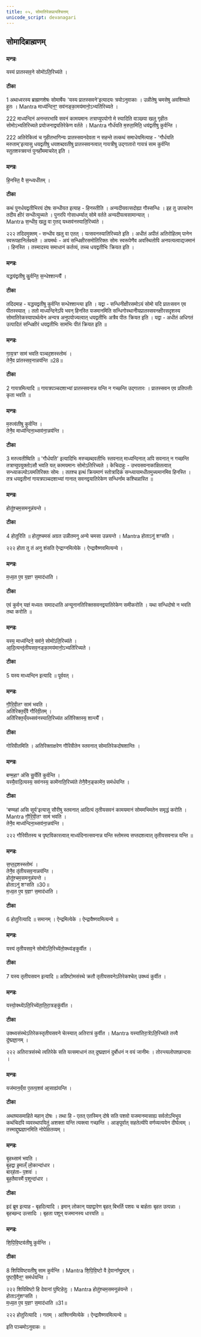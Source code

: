 ```yaml
---
title: ०५, सोमातिरेकप्रायश्चित्तम्‌
unicode_script: devanagari
---
```

## सोमादिब्राह्मणम्


### मन्त्रः
यस्य॑ प्रातस्सव॒ने सोमो॑ऽति॒रिच्य॑ते ।  
####  टीका

1 अथाध्वरस्य ब्राह्मणशेषः सोमार्षेयः 'यस्य प्रातस्सवने'इत्यादयः त्रयोऽनुवाकाः । उन्नीतेषु चमसेषु अवशिष्यते हुतः ।
Mantra
माध्य॑न्दिन॒ꣳ॒ सव॑नङ्का॒मय॑मानो॒ऽभ्यति॑रिच्यते ।  

222
माध्यन्दिनं अनन्तरभावि सवनं कामयमानः तत्राप्युपयोगो मे स्यादिति वाञ्छया खलु गृहीतः सोमोऽभ्यतिरिच्यते प्रयोजनाद्व्यतिरेकेण वर्तते ।
Mantra
गौर्ध॑यति म॒रुता॒मिति॒ धय॑द्वतीषु कुर्वन्ति ।  

222
अतिरेकित्वं च गृहीतभागिन्यः प्रातस्सवनदेवता न सहन्ते तत्कथं समाधेयमित्याह - 'गौर्धयति मरुताम्'इत्यासु धयद्वतीषु धयशब्दवतीषु प्रातस्सवनत्वात् गायत्रीषु उद्गातारो गायत्रं साम कुर्वन्ति स्तुतशस्त्रवन्तं पुनर्होममाचरेत् इति ।
### मन्त्रः
हि॒नस्ति॒ वै स॒न्ध्यधी॑तम् ।  
####  टीका
कथं पुनर्धयद्वतीभिरयं दोषः सन्धीयत इत्याह - हिनस्तीति । अन्यदीयवत्सदोह्या गौस्सन्धिः । इह तु उपचारेण तदीय क्षीरं सन्धीत्युच्यते । पुनरपि गोसाधर्म्यात् सोमे वर्तते अन्यदीयत्वसामान्यात् ।  
Mantra
स॒न्धीव॒ खलु॒ वा ए॒तद्  यथ्सव॑नस्याति॒रिच्य॑ते ।  

२२२
तदिदमुक्तम् - सन्धीव खलु वा एतत् ।
यत्सवनस्यातिरिच्यते इति । अधीतं अपीतं अतिरोहितम् पानेन स्वरूपहानिर्लक्ष्यते । अयमर्थः - अयं सन्धिक्षीरसमोतिरिक्तः सोमः स्वरूपेणैव अवस्थितोपि अनपत्यत्वाद्यजमानं । हिनस्ति । तस्मादस्य समाधानं कर्तव्यं, तच्च धयद्वतीभिः क्रियत इति ।
### मन्त्रः
यद्धय॑द्वतीषु कु॒र्वन्ति॒ स॒न्धेश्शान्त्यै᳚ ।  

####  टीका
 तदिदमाह - यद्धयद्वतीषु कुर्वन्ति सन्धेश्शान्त्या इति । यद्वा - सन्धिनीक्षीरसमोऽयं सोमो यदि प्रातःसवन एव पीतस्स्यात् । ततो माध्यन्दिनेऽपि भवन् हिनस्ति यजमानमिति सन्धिगोस्थानीयप्रातस्सवनक्षीरसदृशस्य सोमातिरेकस्यापार्थत्वेन अन्यत्र अनुपयोज्यत्वात् धयद्वतीभिः अत्रैव पीतः क्रियत इति । यद्वा - अधीतं अधिगतं उत्पादितं सन्धिक्षीरं धयद्वतीभिः सामभिः पीतं क्रियत इति ॥
### मन्त्रः
गा॒य॒त्रꣳ साम॑ भवति पञ्चद॒शस्स्तोमः॑ ।  
तेनै॒व प्रा॑तस्सव॒नान्नय॑न्ति ॥28॥  

####  टीका
2 गायत्रमित्यादि ॥ गायत्रपञ्चदशाभ्यां प्रातस्सवनान्न यन्ति न गच्छन्ति उद्गातारः । प्रातस्सवन एव प्रतिपत्तीः कृता भवति ॥
### मन्त्रः
म॒रुत्व॑तीषु कुर्वन्ति ।  
तेनै॒व माध्य॑न्दिना॒थ्सव॑ना॒न्नय॑न्ति ।  
####  टीका
3 मरुत्वतीष्विति ॥ 'गौर्धयति' इत्यादिभिः मरुच्छब्दवतीभिः स्तवनात् माध्यन्दिनात् अपि सवनात् न गच्छन्ति तत्राप्युपयुक्तोऽसौ भवति यत् कामयमानः सोमोऽतिरिच्यते । केचिदाहुः - उभयसवनाकांक्षितत्वात् सन्ध्याकल्पोऽयमतिरिक्तः सोमः । ततश्च इत्थं क्रियमाणं स्तोत्रादिकं सन्ध्यायामधीतमुच्यमानमिव हिनस्ति । तत्र धयद्वतीनां गायत्रपञ्चदशाभ्यां गानात् सवनद्वयातिरेकेण सन्धिर्नाम कश्चिन्नास्ति ॥
### मन्त्रः
होतु॑श्चम॒समनून्न॑यन्ते ।  
####  टीका
4 होतुरिति ॥ होतुश्चमसं अग्रत उन्नीतमनु अन्ये चमसा उन्नयन्ते ।
Mantra
होताऽनु॑ शꣳसति ।

२२२
होता तु तं अनु शंसति ऐन्द्राग्नमित्येके । ऐन्द्रावैष्णवमित्यन्ये ।
### मन्त्रः
म॒ध्य॒त ए॒व य॒ज्ञꣳ स॒माद॑धाति ।  

####  टीका
एवं कुर्वन् यज्ञं मध्यतः समादधाति अन्यूनानतिरिक्तसवनद्वयातिरेकेण समीकरोति । यथा सन्धिदोषो न भवति तथा करोति ॥
### मन्त्रः
यस्य॒ माध्य॑न्दिने॒ सव॑ने॒ सोमो॑ऽति॒रिच्य॑ते ।  
आ॒दि॒त्यन्तृ॑तीयसव॒नङ्का॒मय॑मानो॒ऽभ्यति॑रिच्यते ।
####  टीका
5 यस्य माध्यन्दिन इत्यादि ॥ पूर्ववत् ।
### मन्त्रः

गौ॒रि॒वी॒तꣳ साम॑ भवति ।  
अति॑रिक्त॒व्ँवै गौ॑रिवी॒तम् ।  
अति॑रिक्त॒य्ँयथ्सव॑नस्याति॒रिच्य॑त अति॑रिक्तस्य॒ शान्त्यै᳚ ।  

####  टीका

गोरिवीतमिति । अतिरिक्ताक्षरेण गौरिवीतेन स्तवनात् सोमातिरेकदोषशान्तिः ।
### मन्त्रः
बण्म॒हाꣳ अ॑सि सू॒र्येति॑ कुर्वन्ति ।  
यस्यै॒वादि॒त्यस्य॒ सव॑नस्य॒ कामे॑नाति॒रिच्य॑ते तेनै॒वैन॒ङ्कामे॑न॒ सम॑र्धयन्ति ।  

####  टीका
'बण्महां असि सूर्य'इत्यासु सौरीषु स्तवनात् आदित्यं तृतीयसवनं कामयमानं सोममभिमतेन समृद्धं करोति ।
Mantra
गौ॒रि॒वी॒तꣳ साम॑ भवति ।  
तेनै॒व माध्य॑न्दिना॒थ्सव॑ना॒न्नय॑न्ति ।

२२२
गौरिवीतस्य च पृष्टविकारत्वात् माध्यंदिनात्सवनान्न यन्ति स्तोमस्य सप्तदशत्वात् तृतीयसवनान्न यन्ति ॥
### मन्त्रः
स॒प्त॒द॒शस्स्तोमः॑ ।  
तेनै॒व तृ॑तीयसव॒नान्नय॑न्ति ।  
होतु॑श्चम॒समनून्न॑यन्ते ।  
होताऽनु॑ शꣳसति ॥30॥  
म॒ध्य॒त ए॒व य॒ज्ञꣳ स॒माद॑धाति ।  
####  टीका
6 होतुरित्यादि ॥ समानम् । ऐन्द्रमित्येके । ऐन्द्रावैष्णवमित्यन्ये ॥
### मन्त्रः

यस्य॑ तृतीयसव॒ने सोमो॑ऽति॒रिच्ये॑तो॒क्थ्य॑ङ्कुर्वीत ।  
####  टीका
7 यस्य तृतीयसवन इत्यादि ॥ अग्रिष्टोमसंस्थे क्रतौ तृतीयसवनेऽतिरेकश्चेत् उक्थ्यं कुर्वीत ।
### मन्त्रः
यस्यो॒क्थ्ये॑ऽति॒रिच्ये॑ता॒ति॒रा॒त्रङ्कु॑र्वीत ।

####  टीका

उक्थ्यसंस्थेऽतिरेकस्तृतीयसवने चेत्स्यात् अतिरात्रं कुर्वीत ।
Mantra
यस्या॑तिरा॒त्रे॑ऽति॒रिच्य॑ते तत्त्वै दु॑ष्प्रज्ञा॒नम् ।  

२२२
अतिरात्रसंस्थे त्वतिरेके सति यत्समाधानं तत् दुष्प्रज्ञानं दुर्बोधनं न वयं जानीमः । तोरन्त्यलोपश्छान्दसः ।
### मन्त्रः
यज॑मान॒व्ँवा ए॒तत्प॒शव॑ आ॒साह्य॑यन्ति ।  

####  टीका

अथाष्यसमाहिते महान् दोषः । तथा हि - एतत् एतस्मिन् दोषे सति पशवो यजमानमासाह्य सर्वतोऽभिभूय कथंचिदपि व्यवस्थापयितुं अशक्ता यन्ति त्यक्त्वा गच्छन्ति । आङ्पूर्वात् सहतेर्ल्यपि वर्णव्यत्ययेन दीर्घत्वम् । तस्माद्दुष्प्रज्ञानमिति नोपेक्षितव्यम् ।
### मन्त्रः
बृ॒हथ्साम॑ भवति ।  
बृ॒हद्वा इ॒माल्ँ लो॒कान्दा॑धार ।  
बार्‌ह॑ताᳶ प॒शवः॑ ।  
बृ॒ह॒तैवास्मै॑ प॒शून्दा॑धार ।  

####  टीका
इदं ब्रूम इत्याह - बृहदित्यादि । इमान् लोकान् यज्ञद्वारेण बृहत् बिभर्ति पशवः च बार्हताः बृहत उत्पन्नाः । बृहच्छन्द उत्सादिः । बृहता पशून् यजमानस्य धारयति ॥
### मन्त्रः
शि॒पि॒वि॒ष्टव॑तीषु कुर्वन्ति ।  
####  टीका
8 शिपिविष्टवतीषु साम कुर्वन्ति ।
Mantra
शि॒पि॒वि॒ष्टो वै दे॒वाना᳚म्पु॒ष्टम् ।  
पुष्ट्यै॒वैन॒ꣳ॒ सम॑र्धयन्ति ।  

२२२
शिपिविष्टो हि देवानां पुष्टिहेतुः ।
Mantra
होतु॑श्चम॒समनून्न॑यन्ते ।  
होताऽनु॑शꣳसति ।  
म॒ध्य॒त ए॒व य॒ज्ञꣳ स॒माद॑धाति ॥31॥  

२२२
होतुरित्यादि । गतम् । आश्विनमित्येके । ऐन्द्रावैष्णवमित्यन्ये ॥

इति पञ्चमोऽनुवाकः ॥  
